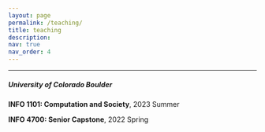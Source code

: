 ```yaml
---
layout: page
permalink: /teaching/
title: teaching
description:
nav: true
nav_order: 4
---
```


<hr>


##### *University of Colorado Boulder*

**INFO 1101: Computation and Society**,  2023 Summer



**INFO 4700: Senior Capstone**,  2022 Spring
